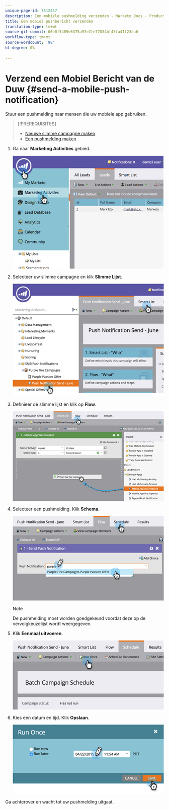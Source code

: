 ```yaml
---
unique-page-id: 7512457
description: Een mobiele pushmelding verzenden - Marketo Docs - Productdocumentatie
title: Een mobiel pushbericht verzenden
translation-type: tm+mt
source-git-commit: 06e0f5489e6375a97e2fe77834bf45fa41f23ea6
workflow-type: tm+mt
source-wordcount: '98'
ht-degree: 0%

---
```



# Verzend een Mobiel Bericht van de Duw {#send-a-mobile-push-notification}

Stuur een pushmelding naar mensen die uw mobiele app gebruiken.

>[!PREREQUISITES]
>
>* [Nieuwe slimme campagne maken](/help/marketo/product-docs/core-marketo-concepts/smart-campaigns/creating-a-smart-campaign/create-a-new-smart-campaign.md)
>* [Een pushmelding maken](/help/marketo/product-docs/mobile-marketing/push-notifications/create-a-push-notification.md)


1. Ga naar **Marketing Activities** gebied.

   ![](assets/image2015-4-22-18-3a31-3a54.png)

1. Selecteer uw slimme campagne en klik **Slimme Lijst**.

   ![](assets/image2015-4-23-17-3a57-3a46.png)

1. Definieer de slimme lijst en klik op **Flow**.

   ![](assets/image2015-4-22-18-3a33-3a13.png)

1. Selecteer een pushmelding. Klik **Schema**.

   ![](assets/image2015-4-22-18-3a33-3a38.png)

   >[!NOTE]
   >
   >De pushmelding moet worden goedgekeurd voordat deze op de vervolgkeuzelijst wordt weergegeven.

1. Klik **Eenmaal uitvoeren**.

   ![](assets/image2015-4-23-18-3a0-3a54.png)

1. Kies een datum en tijd. Klik **Opslaan**.

   ![](assets/image2015-4-23-18-3a1-3a33.png)

Ga achterover en wacht tot uw pushmelding uitgaat.
